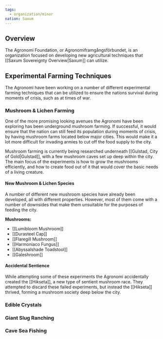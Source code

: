 ```yaml
---
tags:
  - organization/minor
nation: Saxum
---
```


## Overview
The Agronomi Foundation, or Agronomiframgångsförbundet, is an organization focused on developing new agricultural techniques that [[Saxum Sovereignty Overview|Saxum]] can utilize.
## Experimental Farming Techniques
The Agronomi have been working on a number of different experimental farming techniques that can be utilized to ensure the nations survival during moments of crisis, such as at times of war.
### Mushroom & Lichen Farming
One of the more promising looking avenues the Agronomi have been exploring has been underground mushroom farming. If successful, it would ensure that the nation can still feed its population during moments of crisis, by having mushroom farms located below major cities. This would make it a lot more difficult for invading armies to cut off the food supply to the city.

Mushroom farming is currently being researched underneath [[Gulstad, City of Gold|Gulstad]], with a few mushroom caves set up deep within the city. The main focus of the experiments is how to grow the mushrooms efficiently, and how to create food out of it that would cover the basic needs of a living creature.
#### New Mushroom & Lichen Species
A number of different new mushroom species have already been developed, all with different properties. However, most of them come with a number of downsides that make them unsuitable for the purposes of feeding the city.

**Mushrooms:**
- [[Lumibloom Mushroom]]
- [[Durasteel Cap]]
- [[Flaregill Mushroom]]
- [[Harmoniaco Fungus]]
- [[Abyssalshade Toadstool]]
- [[Galeshroom]]
#### Accidental Sentience
While attempting some of these experiments the Agronomi accidentally created the [[Hikseta]], a new type of sentient mushroom race. They attempted to discard these failed experiments, but instead the [[Hikseta]] thrived, forming a mushroom society deep below the city.
### Edible Crystals

### Giant Slug Ranching

### Cave Sea Fishing
